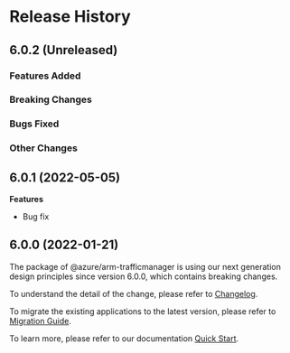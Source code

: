 # Release History

## 6.0.2 (Unreleased)

### Features Added

### Breaking Changes

### Bugs Fixed

### Other Changes

## 6.0.1 (2022-05-05)

**Features**

  - Bug fix
 
## 6.0.0 (2022-01-21)

The package of @azure/arm-trafficmanager is using our next generation design principles since version 6.0.0, which contains breaking changes.

To understand the detail of the change, please refer to [Changelog](https://aka.ms/js-track2-changelog).

To migrate the existing applications to the latest version, please refer to [Migration Guide](https://aka.ms/js-track2-migration-guide).

To learn more, please refer to our documentation [Quick Start](https://aka.ms/js-track2-quickstart).
